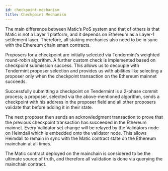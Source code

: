 ```yaml
---
id: checkpoint-mechanism
title: Checkpoint Mechanism
---
```


The main difference between Matic’s PoS system and that of others is that Matic is not a Layer 1 platform, and it depends on Ethereum as a Layer-1 settlement layer. Therefore, all staking mechanics also need to be in sync with the Ethereum chain smart contracts.

Proposers for a checkpoint are initially selected via Tendermint’s weighted round-robin algorithm. A further custom check is implemented based on checkpoint submission success. This allows us to decouple with Tendermint proposer selection and provides us with abilities like selecting a proposer only when the checkpoint transaction on the Ethereum mainnet succeeds.

Successfully submitting a checkpoint on Tendermint is a 2-phase commit process; a proposer, selected via the above-mentioned algorithm, sends a checkpoint with his address in the proposer field and all other proposers validate that before adding it in their state.

The next proposer then sends an acknowledgment transaction to prove that the previous checkpoint transaction has succeeded in the Ethereum mainnet. Every Validator set change will be relayed by the Validators node on Heimdall which is embedded onto the validator node. This allows Heimdall to remain in sync with the Matic contract state on the Ethereum mainchain at all times.

The Matic contract deployed on the mainchain is considered to be the ultimate source of truth, and therefore all validation is done via querying the mainchain contract.